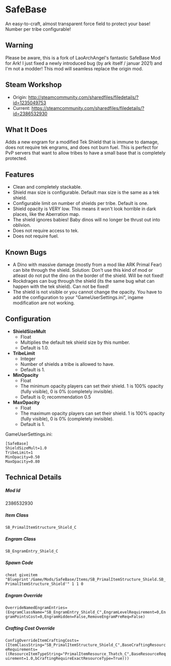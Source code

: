 # SafeBase

An easy-to-craft, almost transparent force field to protect your base!  Number per tribe configurable!

## Warning
Please be aware, this is a fork of LaoArchAngel's fantastic SafeBase Mod for Ark! I just fixed a newly introduced bug (by ark itself / januar 2021) and I'm not a modder! This mod will seamless replace the origin mod.

## Steam Workshop
 * Origin: http://steamcommunity.com/sharedfiles/filedetails/?id=1235049753
 * Current: https://steamcommunity.com/sharedfiles/filedetails/?id=2386532930

## What It Does
Adds a new engram for a modified Tek Shield that is immune to damage, does not require tek engrams, and does not burn fuel.  This is perfect for PvP servers that want to allow tribes to have a small base that is completely protected.

## Features
* Clean and completely stackable.
* Shield max size is configurable.  Default max size is the same as a tek shield.
* Configurable limit on number of shields per tribe.  Default is one.
* Shield opacity is VERY low.  This means it won't look horrible in dark places, like the Aberration map.
* The shield ignores babies!  Baby dinos will no longer be thrust out into oblivion.
* Does not require access to tek.
* Does not require fuel.

## Known Bugs
* A Dino with massive damage (mostly from a mod like ARK Primal Fear) can bite through the shield. Solution: Don't use this kind of mod or atleast do not put the dino on the border of the shield. Will be not fixed!
* Rockdrages can bug through the shield (its the same bug what can happen with the tek shield). Can not be fixed!
* The shield is not visible or you cannot change the opacity. You have to add the configuration to your "GameUserSettings.ini", ingame modification are not working.

## Configuration

* **ShieldSizeMult**
  * Float
  * Multiplies the default tek shield size by this number.
  * Default is 1.0.
* **TribeLimit**
  * Integer
  * Number of shields a tribe is allowed to have.
  * Default is 1.
* **MinOpacity**
  * Float
  * The minimum opacity players can set their shield. 1 is 100% opacity (fully visible), 0 is 0% (completely invisible).
  * Default is 0; recommendation 0.5
* **MaxOpacity**
  * Float
  * The maximum opacity players can set their shield. 1 is 100% opacity (fully visible), 0 is 0% (completely invisible).
  * Default is 1.

GameUserSettings.ini:
```
[SafeBase]
ShieldSizeMult=1.0
TribeLimit=1
MinOpacity=0.50
MaxOpacity=0.80
```

## Technical Details
##### Mod Id
2386532930

##### Item Class
`SB_PrimalItemStructure_Shield_C`

##### Engram Class
`SB_EngramEntry_Shield_C`

##### Spawn Code
`cheat giveitem "Blueprint'/Game/Mods/SafeBase/Items/SB_PrimalItemStructure_Shield.SB_PrimalItemStructure_Shield'" 1 1 0`

##### Engram Override
`OverrideNamedEngramEntries=(EngramClassName="SB_EngramEntry_Shield_C",EngramLevelRequirement=0,EngramPointsCost=0,EngramHidden=False,RemoveEngramPreReq=False)`

##### Crafting Cost Override
`ConfigOverrideItemCraftingCosts=(ItemClassString="SB_PrimalItemStructure_Shield_C",BaseCraftingResourceRequirements=((ResourceItemTypeString="PrimalItemResource_Thatch_C",BaseResourceRequirement=1.0,bCraftingRequireExactResourceType=True)))`
